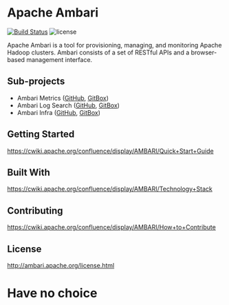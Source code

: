 <!---
   Licensed to the Apache Software Foundation (ASF) under one or more
   contributor license agreements.  See the NOTICE file distributed with
   this work for additional information regarding copyright ownership.
   The ASF licenses this file to You under the Apache License, Version 2.0
   (the "License"); you may not use this file except in compliance with
   the License.  You may obtain a copy of the License at

       http://www.apache.org/licenses/LICENSE-2.0

   Unless required by applicable law or agreed to in writing, software
   distributed under the License is distributed on an "AS IS" BASIS,
   WITHOUT WARRANTIES OR CONDITIONS OF ANY KIND, either express or implied.
   See the License for the specific language governing permissions and
   limitations under the License.
--->
# Apache Ambari
[![Build Status](https://builds.apache.org/buildStatus/icon?job=Ambari-trunk-Commit)](https://builds.apache.org/view/A/view/Ambari/job/Ambari-trunk-Commit/)
![license](http://img.shields.io/badge/license-Apache%20v2-blue.svg)

Apache Ambari is a tool for provisioning, managing, and monitoring Apache Hadoop clusters. Ambari consists of a set of RESTful APIs and a browser-based management interface.

## Sub-projects

- Ambari Metrics ([GitHub](https://github.com/apache/ambari-metrics), [GitBox](https://gitbox.apache.org/repos/asf?p=ambari-metrics.git))
- Ambari Log Search ([GitHub](https://github.com/apache/ambari-logsearch), [GitBox](https://gitbox.apache.org/repos/asf?p=ambari-logsearch.git)) 
- Ambari Infra ([GitHub](https://github.com/apache/ambari-infra), [GitBox](https://gitbox.apache.org/repos/asf?p=ambari-infra.git))

## Getting Started

https://cwiki.apache.org/confluence/display/AMBARI/Quick+Start+Guide

## Built With

https://cwiki.apache.org/confluence/display/AMBARI/Technology+Stack

## Contributing

https://cwiki.apache.org/confluence/display/AMBARI/How+to+Contribute

## License

http://ambari.apache.org/license.html

# Have no choice